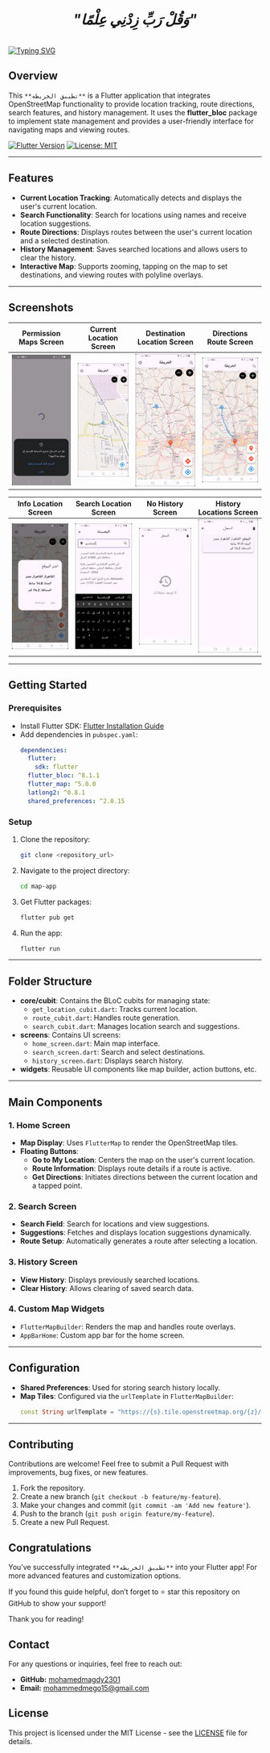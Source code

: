 <div align="center">

# *"وَقُلْ رَبِّ زِدْنِي عِلْمًا"*

</div>
<br clear="both">
<a href="https://git.io/typing-svg"><img src="https://readme-typing-svg.demolab.com?font=Protest+Guerrilla&weight=900&size=45&pause=1000&color=F78918&width=835&height=100&lines=تطيبق+الخريطه%F0%9F%98%8A%E2%9C%8C%EF%B8%8F" alt="Typing SVG" /></a>
<br clear="both">

## Overview
This `**تطيبق الخريطه**` is a Flutter application that integrates OpenStreetMap functionality to provide location tracking, route directions, search features, and history management. It uses the **flutter_bloc** package to implement state management and provides a user-friendly interface for navigating maps and viewing routes.

[![Flutter Version](https://img.shields.io/badge/Flutter-v3.0-blue.svg)](https://flutter.dev/)
[![License: MIT](https://img.shields.io/badge/License-MIT-yellow.svg)](https://opensource.org/licenses/MIT)

---

## Features
- **Current Location Tracking**: Automatically detects and displays the user's current location.
- **Search Functionality**: Search for locations using names and receive location suggestions.
- **Route Directions**: Displays routes between the user's current location and a selected destination.
- **History Management**: Saves searched locations and allows users to clear the history.
- **Interactive Map**: Supports zooming, tapping on the map to set destinations, and viewing routes with polyline overlays.

---

## Screenshots

| Permission Maps Screen | Current Location Screen | Destination Location Screen | Directions Route Screen |
|---|---|---|---|
| ![Screenshot](assets/screenshots/premisions.png) | ![Screenshot](assets/screenshots/currant.png) | ![Screenshot](assets/screenshots/diestation.png)  | ![Screenshot](assets/screenshots/directoins.png)  |

| Info Location Screen | Search Location Screen |  No History Screen |  History Locations Screen |
|---|---|---|---|
| ![Screenshot](assets/screenshots/info.png) | ![Screenshot](assets/screenshots/search.png) | ![Screenshot](assets/screenshots/no-history.png)  | ![Screenshot](assets/screenshots/history.png)  |

---

## Getting Started

### Prerequisites
- Install Flutter SDK: [Flutter Installation Guide](https://docs.flutter.dev/get-started/install)
- Add dependencies in `pubspec.yaml`:
  ```yaml
  dependencies:
    flutter:
      sdk: flutter
    flutter_bloc: ^8.1.1
    flutter_map: ^5.0.0
    latlong2: ^0.8.1
    shared_preferences: ^2.0.15
  ```

### Setup
1. Clone the repository:
   ```bash
   git clone <repository_url>
   ```
2. Navigate to the project directory:
   ```bash
   cd map-app
   ```
3. Get Flutter packages:
   ```bash
   flutter pub get
   ```
4. Run the app:
   ```bash
   flutter run
   ```

---

## Folder Structure
- **core/cubit**: Contains the BLoC cubits for managing state:
  - `get_location_cubit.dart`: Tracks current location.
  - `route_cubit.dart`: Handles route generation.
  - `search_cubit.dart`: Manages location search and suggestions.
- **screens**: Contains UI screens:
  - `home_screen.dart`: Main map interface.
  - `search_screen.dart`: Search and select destinations.
  - `history_screen.dart`: Displays search history.
- **widgets**: Reusable UI components like map builder, action buttons, etc.

---

## Main Components

### 1. **Home Screen**
- **Map Display**: Uses `FlutterMap` to render the OpenStreetMap tiles.
- **Floating Buttons**:
  - **Go to My Location**: Centers the map on the user's current location.
  - **Route Information**: Displays route details if a route is active.
  - **Get Directions**: Initiates directions between the current location and a tapped point.

### 2. **Search Screen**
- **Search Field**: Search for locations and view suggestions.
- **Suggestions**: Fetches and displays location suggestions dynamically.
- **Route Setup**: Automatically generates a route after selecting a location.

### 3. **History Screen**
- **View History**: Displays previously searched locations.
- **Clear History**: Allows clearing of saved search data.

### 4. **Custom Map Widgets**
- `FlutterMapBuilder`: Renders the map and handles route overlays.
- `AppBarHome`: Custom app bar for the home screen.

---

## Configuration
- **Shared Preferences**: Used for storing search history locally.
- **Map Tiles**: Configured via the `urlTemplate` in `FlutterMapBuilder`:
  ```dart
  const String urlTemplate = "https://{s}.tile.openstreetmap.org/{z}/{x}/{y}.png";
  ```

---

## Contributing

Contributions are welcome! Feel free to submit a Pull Request with improvements, bug fixes, or new features.

1. Fork the repository.
2. Create a new branch (`git checkout -b feature/my-feature`).
3. Make your changes and commit (`git commit -am 'Add new feature'`).
4. Push to the branch (`git push origin feature/my-feature`).
5. Create a new Pull Request.

## Congratulations

You’ve successfully integrated `**تطيبق الخريطه**` into your Flutter app! For more advanced features and customization options.

If you found this guide helpful, don’t forget to ⭐ star this repository on GitHub to show your support!

Thank you for reading!

## Contact

For any questions or inquiries, feel free to reach out:

- **GitHub:** [mohamedmagdy2301](https://github.com/mohamedmagdy2301)
- **Email:** [mohammedmego15@gmail.com](mohammedmego15@gmail.com)

## License

This project is licensed under the MIT License - see the [LICENSE](LICENSE) file for details.

